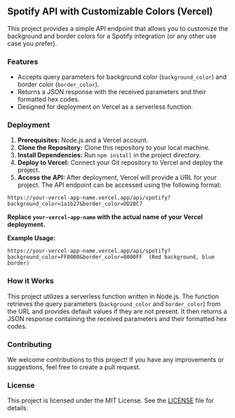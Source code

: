 ## Spotify API with Customizable Colors (Vercel)

This project provides a simple API endpoint that allows you to customize the background and border colors for a Spotify integration (or any other use case you prefer).

### Features

  * Accepts query parameters for background color (`background_color`) and border color (`border_color`).
  * Returns a JSON response with the received parameters and their formatted hex codes.
  * Designed for deployment on Vercel as a serverless function.

### Deployment

1.  **Prerequisites:** Node.js and a Vercel account.
2.  **Clone the Repository:** Clone this repository to your local machine.
3.  **Install Dependencies:** Run `npm install` in the project directory.
4.  **Deploy to Vercel:** Connect your Git repository to Vercel and deploy the project.
5.  **Access the API:** After deployment, Vercel will provide a URL for your project. The API endpoint can be accessed using the following format:

<!-- end list -->

```
https://your-vercel-app-name.vercel.app/api/spotify?background_color=1a1b27&border_color=DD2BC7
```

**Replace `your-vercel-app-name` with the actual name of your Vercel deployment.**

**Example Usage:**

```
https://your-vercel-app-name.vercel.app/api/spotify?background_color=FF0000&border_color=0000FF  (Red background, blue border)
```

### How it Works

This project utilizes a serverless function written in Node.js. The function retrieves the query parameters (`background_color` and `border_color`) from the URL and provides default values if they are not present. It then returns a JSON response containing the received parameters and their formatted hex codes.

### Contributing

We welcome contributions to this project\! If you have any improvements or suggestions, feel free to create a pull request.

### License

This project is licensed under the MIT License. See the [LICENSE](https://www.google.com/url?sa=E&source=gmail&q=LICENSE) file for details.

